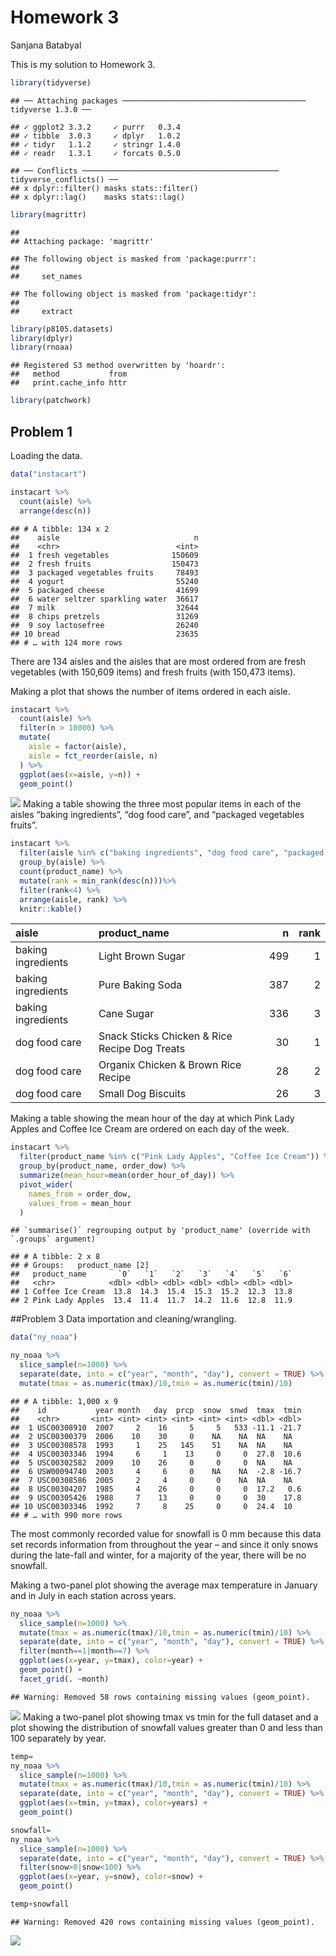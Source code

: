 Homework 3
================
Sanjana Batabyal

This is my solution to Homework 3.

``` r
library(tidyverse)
```

    ## ── Attaching packages ───────────────────────────────────────── tidyverse 1.3.0 ──

    ## ✓ ggplot2 3.3.2     ✓ purrr   0.3.4
    ## ✓ tibble  3.0.3     ✓ dplyr   1.0.2
    ## ✓ tidyr   1.1.2     ✓ stringr 1.4.0
    ## ✓ readr   1.3.1     ✓ forcats 0.5.0

    ## ── Conflicts ──────────────────────────────────────────── tidyverse_conflicts() ──
    ## x dplyr::filter() masks stats::filter()
    ## x dplyr::lag()    masks stats::lag()

``` r
library(magrittr)
```

    ## 
    ## Attaching package: 'magrittr'

    ## The following object is masked from 'package:purrr':
    ## 
    ##     set_names

    ## The following object is masked from 'package:tidyr':
    ## 
    ##     extract

``` r
library(p8105.datasets)
library(dplyr)
library(rnoaa)
```

    ## Registered S3 method overwritten by 'hoardr':
    ##   method           from
    ##   print.cache_info httr

``` r
library(patchwork)
```

## Problem 1

Loading the data.

``` r
data("instacart")
```

``` r
instacart %>%
  count(aisle) %>%
  arrange(desc(n))
```

    ## # A tibble: 134 x 2
    ##    aisle                              n
    ##    <chr>                          <int>
    ##  1 fresh vegetables              150609
    ##  2 fresh fruits                  150473
    ##  3 packaged vegetables fruits     78493
    ##  4 yogurt                         55240
    ##  5 packaged cheese                41699
    ##  6 water seltzer sparkling water  36617
    ##  7 milk                           32644
    ##  8 chips pretzels                 31269
    ##  9 soy lactosefree                26240
    ## 10 bread                          23635
    ## # … with 124 more rows

There are 134 aisles and the aisles that are most ordered from are fresh
vegetables (with 150,609 items) and fresh fruits (with 150,473 items).

Making a plot that shows the number of items ordered in each aisle.

``` r
instacart %>%
  count(aisle) %>%
  filter(n > 10000) %>%
  mutate(
    aisle = factor(aisle),
    aisle = fct_reorder(aisle, n)
  ) %>%
  ggplot(aes(x=aisle, y=n)) +
  geom_point()
```

![](p8105_hw3_sb4328-copy_files/figure-gfm/unnamed-chunk-4-1.png)<!-- -->
Making a table showing the three most popular items in each of the
aisles “baking ingredients”, “dog food care”, and “packaged vegetables
fruits”.

``` r
instacart %>%
  filter(aisle %in% c("baking ingredients", "dog food care", "packaged vegetable fruits")) %>%
  group_by(aisle) %>%
  count(product_name) %>%
  mutate(rank = min_rank(desc(n)))%>%
  filter(rank<4) %>%
  arrange(aisle, rank) %>%
  knitr::kable()
```

| aisle              | product\_name                                 |   n | rank |
| :----------------- | :-------------------------------------------- | --: | ---: |
| baking ingredients | Light Brown Sugar                             | 499 |    1 |
| baking ingredients | Pure Baking Soda                              | 387 |    2 |
| baking ingredients | Cane Sugar                                    | 336 |    3 |
| dog food care      | Snack Sticks Chicken & Rice Recipe Dog Treats |  30 |    1 |
| dog food care      | Organix Chicken & Brown Rice Recipe           |  28 |    2 |
| dog food care      | Small Dog Biscuits                            |  26 |    3 |

Making a table showing the mean hour of the day at which Pink Lady
Apples and Coffee Ice Cream are ordered on each day of the week.

``` r
instacart %>%
  filter(product_name %in% c("Pink Lady Apples", "Coffee Ice Cream")) %>%
  group_by(product_name, order_dow) %>%
  summarize(mean_hour=mean(order_hour_of_day)) %>%
  pivot_wider(
    names_from = order_dow,
    values_from = mean_hour
  )
```

    ## `summarise()` regrouping output by 'product_name' (override with `.groups` argument)

    ## # A tibble: 2 x 8
    ## # Groups:   product_name [2]
    ##   product_name       `0`   `1`   `2`   `3`   `4`   `5`   `6`
    ##   <chr>            <dbl> <dbl> <dbl> <dbl> <dbl> <dbl> <dbl>
    ## 1 Coffee Ice Cream  13.8  14.3  15.4  15.3  15.2  12.3  13.8
    ## 2 Pink Lady Apples  13.4  11.4  11.7  14.2  11.6  12.8  11.9

\#\#Problem 3 Data importation and cleaning/wrangling.

``` r
data("ny_noaa")
```

``` r
ny_noaa %>% 
  slice_sample(n=1000) %>%
  separate(date, into = c("year", "month", "day"), convert = TRUE) %>%
  mutate(tmax = as.numeric(tmax)/10,tmin = as.numeric(tmin)/10)
```

    ## # A tibble: 1,000 x 9
    ##    id           year month   day  prcp  snow  snwd  tmax  tmin
    ##    <chr>       <int> <int> <int> <int> <int> <int> <dbl> <dbl>
    ##  1 USC00308910  2007     2    16     5     5   533 -11.1 -21.7
    ##  2 USC00300379  2006    10    30     0    NA    NA  NA    NA  
    ##  3 USC00308578  1993     1    25   145    51    NA  NA    NA  
    ##  4 USC00303346  1994     6     1    13     0     0  27.8  10.6
    ##  5 USC00302582  2009    10    26     0     0     0  NA    NA  
    ##  6 USW00094740  2003     4     6     0    NA    NA  -2.8 -16.7
    ##  7 USC00308586  2005     2     4     0     0    NA  NA    NA  
    ##  8 USC00304207  1985     4    26     0     0     0  17.2   0.6
    ##  9 USC00305426  1988     7    13     0     0     0  30    17.8
    ## 10 USC00303346  1992     7     8    25     0     0  24.4  10  
    ## # … with 990 more rows

The most commonly recorded value for snowfall is 0 mm because this data
set records information from throughout the year – and since it only
snows during the late-fall and winter, for a majority of the year, there
will be no snowfall.

Making a two-panel plot showing the average max temperature in January
and in July in each station across years.

``` r
ny_noaa %>%
  slice_sample(n=1000) %>%
  mutate(tmax = as.numeric(tmax)/10,tmin = as.numeric(tmin)/10) %>%
  separate(date, into = c("year", "month", "day"), convert = TRUE) %>%
  filter(month==1|month==7) %>%
  ggplot(aes(x=year, y=tmax), color=year) +
  geom_point() +
  facet_grid(. ~month)
```

    ## Warning: Removed 58 rows containing missing values (geom_point).

![](p8105_hw3_sb4328-copy_files/figure-gfm/unnamed-chunk-9-1.png)<!-- -->
Making a two-panel plot showing tmax vs tmin for the full dataset and a
plot showing the distribution of snowfall values greater than 0 and less
than 100 separately by year.

``` r
temp=
ny_noaa %>%
  slice_sample(n=1000) %>%
  mutate(tmax = as.numeric(tmax)/10,tmin = as.numeric(tmin)/10) %>%
  separate(date, into = c("year", "month", "day"), convert = TRUE) %>%
  ggplot(aes(x=tmin, y=tmax), color=years) +
  geom_point()

snowfall=
ny_noaa %>%
  slice_sample(n=1000) %>%
  separate(date, into = c("year", "month", "day"), convert = TRUE) %>%
  filter(snow>0|snow<100) %>%
  ggplot(aes(x=year, y=snow), color=snow) +
  geom_point()

temp+snowfall
```

    ## Warning: Removed 420 rows containing missing values (geom_point).

![](p8105_hw3_sb4328-copy_files/figure-gfm/unnamed-chunk-10-1.png)<!-- -->

